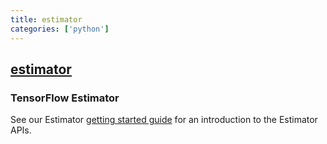 ```yaml
---
title: estimator
categories: ['python']
---
```

## [estimator](https://github.com/tensorflow/estimator)

### TensorFlow Estimator


See our Estimator [getting started guide](https://www.tensorflow.org/guide/estimators) for an introduction to the Estimator APIs.
